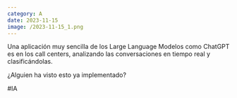 ```yaml
--- 
category: A 
date: 2023-11-15 
image: /2023-11-15_1.png 
--- 
```


Una aplicación muy sencilla de los Large Language Modelos como ChatGPT es en los call centers, analizando las conversaciones en tiempo real y clasificándolas. 

¿Alguien ha visto esto ya implementado?

#IA